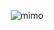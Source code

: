 <div align="center">

![mimo](https://user-images.githubusercontent.com/86432393/147946533-ddfd4995-3fe1-4a4c-b9cf-cd178b409ec8.jpg)

</div>

